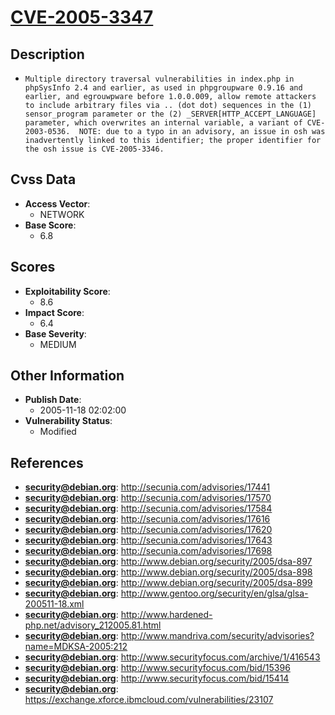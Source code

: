
# [CVE-2005-3347](https://cve.mitre.org/cgi-bin/cvename.cgi?name=CVE-2005-3347)

## Description

- `Multiple directory traversal vulnerabilities in index.php in phpSysInfo 2.4 and earlier, as used in phpgroupware 0.9.16 and earlier, and egrouwpware before 1.0.0.009, allow remote attackers to include arbitrary files via .. (dot dot) sequences in the (1) sensor_program parameter or the (2) _SERVER[HTTP_ACCEPT_LANGUAGE] parameter, which overwrites an internal variable, a variant of CVE-2003-0536.  NOTE: due to a typo in an advisory, an issue in osh was inadvertently linked to this identifier; the proper identifier for the osh issue is CVE-2005-3346.`

## Cvss Data

- **Access Vector**:
  - NETWORK
- **Base Score**:
  - 6.8

## Scores

- **Exploitability Score**:
  - 8.6
- **Impact Score**:
  - 6.4
- **Base Severity**:
  - MEDIUM

## Other Information

- **Publish Date**:
  - 2005-11-18 02:02:00
- **Vulnerability Status**:
  - Modified

## References

- **security@debian.org**: http://secunia.com/advisories/17441
- **security@debian.org**: http://secunia.com/advisories/17570
- **security@debian.org**: http://secunia.com/advisories/17584
- **security@debian.org**: http://secunia.com/advisories/17616
- **security@debian.org**: http://secunia.com/advisories/17620
- **security@debian.org**: http://secunia.com/advisories/17643
- **security@debian.org**: http://secunia.com/advisories/17698
- **security@debian.org**: http://www.debian.org/security/2005/dsa-897
- **security@debian.org**: http://www.debian.org/security/2005/dsa-898
- **security@debian.org**: http://www.debian.org/security/2005/dsa-899
- **security@debian.org**: http://www.gentoo.org/security/en/glsa/glsa-200511-18.xml
- **security@debian.org**: http://www.hardened-php.net/advisory_212005.81.html
- **security@debian.org**: http://www.mandriva.com/security/advisories?name=MDKSA-2005:212
- **security@debian.org**: http://www.securityfocus.com/archive/1/416543
- **security@debian.org**: http://www.securityfocus.com/bid/15396
- **security@debian.org**: http://www.securityfocus.com/bid/15414
- **security@debian.org**: https://exchange.xforce.ibmcloud.com/vulnerabilities/23107
